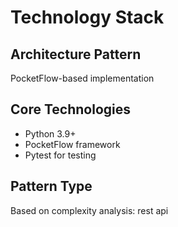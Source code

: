 # Technology Stack

## Architecture Pattern
PocketFlow-based implementation

## Core Technologies
- Python 3.9+
- PocketFlow framework
- Pytest for testing

## Pattern Type
Based on complexity analysis: rest api
